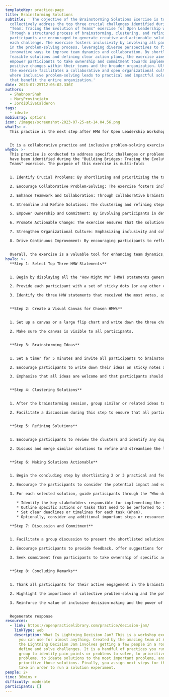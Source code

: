 ```yaml
---
templateKey: practice-page
title: Brainstorming Solutions
subtitle: ' The objective of the Brainstorming Solutions Exercise is to
  collectively address the top three crucial challenges identified during the
  "Team: Tracing the Evolution of Teams" exercise for Open Leadership workshop.
  Through a structured process of brainstorming, clustering, and refining ideas,
  participants are encouraged to generate creative and actionable solutions for
  each challenge. The exercise fosters inclusivity by involving all participants
  in the problem-solving process, leveraging diverse perspectives to find
  innovative ways to improve team dynamics and collaboration. By shortlisting
  feasible solutions and defining clear action plans, the exercise aims to
  empower participants to take ownership and commitment towards implementing
  positive changes within their teams and the broader organization. Ultimately,
  the exercise facilitates a collaborative and open organizational culture,
  where inclusive problem-solving leads to practical and impactful solutions
  that benefit the entire organization.'
date: 2023-07-25T12:05:02.336Z
authors:
  - ShabnoorShah
  - MaryProvinciato
  - JordiOliveCalderon
tags:
  - ideate
mobiusTag: options
icon: /images/screenshot-2023-07-25-at-14.04.56.png
whatIs: >-
  This practice is the next step after HMW for Open Leadership Workshop.


  It is a collaborative practice and inclusive problem-solving exercise that aims to address crucial challenges faced by teams within an organization. Participants identify and prioritize key problems, brainstorm creative solutions, and refine them to create actionable plans. The exercise empowers individuals to take ownership and fosters a culture of continuous improvement within the organization
whyDo: >-
  This practise is conducted to address specific challenges or problems that
  have been identified during the "Building Bridges: Tracing the Evolution of
  Teams" exercise. The purpose of this exercise is multi-fold:


  1. Identify Crucial Problems: By shortlisting and prioritizing the top three important or crucial problems faced by teams during their evolution, the exercise helps focus the participants' attention on the most significant issues that require resolution.

  2. Encourage Collaborative Problem-Solving: The exercise fosters inclusivity by involving all participants in generating potential solutions. By leveraging diverse perspectives and ideas, the group can arrive at creative and innovative solutions that might not have been apparent in individual discussions.

  3. Enhance Teamwork and Collaboration: Through collaborative brainstorming, participants work together to address challenges faced by different teams within the organization. This process promotes a sense of interconnectedness and fosters a culture of cooperation and mutual support.

  4. Streamline and Refine Solutions: The clustering and refining steps help consolidate similar ideas, ensuring that the most promising and feasible solutions are considered for implementation. This helps avoid duplication of efforts and provides a more focused approach.

  5. Empower Ownership and Commitment: By involving participants in defining action plans ("Who does what by when"), the exercise empowers them to take ownership of specific tasks and be accountable for implementing the proposed solutions. This commitment is crucial for successful implementation.

  6. Promote Actionable Change: The exercise ensures that the solutions generated are actionable and practical. It moves beyond merely identifying problems to developing concrete steps that can be taken to drive positive change within the organization.

  7. Strengthen Organizational Culture: Emphasizing inclusivity and collaborative problem-solving promotes a culture of openness, trust, and respect within the organization. It encourages individuals to engage actively, share their perspectives, and contribute to the collective growth and success of the organization.

  8. Drive Continuous Improvement: By encouraging participants to reflect on challenges and work together to find solutions, the exercise supports a culture of continuous improvement. It instills a mindset that embraces change and seeks better ways of working and collaborating.


  Overall, the exercise is a valuable tool for enhancing team dynamics, fostering collaboration, and empowering participants to contribute to the organization's growth and success. It aligns with the principles of an open organization, where inclusivity and collective problem-solving lead to better decision-making and sustainable improvements.
howTo: >-
  **Step 1: Select Top Three HMW Statements**


  1. Begin by displaying all the "How Might We" (HMW) statements generated in the previous exercise.

  2. Provide each participant with a set of sticky dots (or any other voting method) and ask them to individually select their top three HMW statements by placing dots next to them.

  3. Identify the three HMW statements that received the most votes, as these will be the focus of the brainstorming session.


  **Step 2: Create a Visual Canvas for Chosen HMWs**


  1. Set up a canvas or a large flip chart and write down the three chosen HMW statements at the top, leaving enough space underneath each one.

  2. Make sure the canvas is visible to all participants.


  **Step 3: Brainstorming Ideas**


  1. Set a timer for 5 minutes and invite all participants to brainstorm potential solutions for each of the three HMW statements.

  2. Encourage participants to write down their ideas on sticky notes and place them under the relevant HMW statement on the canvas.

  3. Emphasize that all ideas are welcome and that participants should focus on generating as many creative solutions as possible.


  **Step 4: Clustering Solutions**


  1. After the brainstorming session, group similar or related ideas together on the canvas. Use different colored markers or lines to connect related sticky notes.

  2. Facilitate a discussion during this step to ensure that all participants understand the logic behind the clustering.


  **Step 5: Refining Solutions**


  1. Encourage participants to review the clusters and identify any duplicate or redundant ideas.

  2. Discuss and merge similar solutions to refine and streamline the list of potential solutions.


  **Step 6: Making Solutions Actionable**


  1. Begin the concluding step by shortlisting 2 or 3 practical and feasible solutions from each HMW cluster.

  2. Encourage the participants to consider the potential impact and ease of implementation for each shortlisted solution.

  3. For each selected solution, guide participants through the "Who does what by when" exercise:

     * Identify the key stakeholders responsible for implementing the solution (Who).
     * Outline specific actions or tasks that need to be performed to implement the solution (What).
     * Set clear deadlines or timelines for each task (When).
     * Optionally, consider any additional important steps or resources required to execute the solution.

  **Step 7: Discussion and Commitment**


  1. Facilitate a group discussion to present the shortlisted solutions and their respective action plans.

  2. Encourage participants to provide feedback, offer suggestions for improvement, and openly discuss any potential challenges or barriers to implementation.

  3. Seek commitment from participants to take ownership of specific action items and hold themselves accountable for their roles in bringing the solutions to life.


  **Step 8: Concluding Remarks**


  1. Thank all participants for their active engagement in the brainstorming solutions exercise.

  2. Highlight the importance of collective problem-solving and the potential positive impact that these actionable solutions can have on team development and organizational success.

  3. Reinforce the value of inclusive decision-making and the power of collaboration in driving meaningful change within the organization.


  Regenerate response
resources:
  - link: https://openpracticelibrary.com/practice/decision-jam/
    linkType: web
    description: What Is Lightning Decision Jam? This is a workshop exercise that
      you can use for almost anything. Created by the amazing team at AJ&Smart,
      the Lightning Decision Jam involves getting a few people in a room to
      define and solve challenges. It is a handful of practices you run with a
      group to identify pain points or problems to solve, to prioritize those
      problems, to ideate solutions to the most important problems, and to
      prioritize those solutions. Finally, you assign next steps for the team to
      take in order to run a solution experiment.
people: 2+
time: 30mins +
difficulty: moderate
participants: []
---
```


